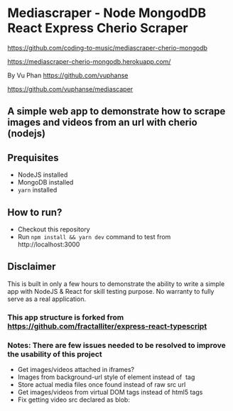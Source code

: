 # Mediascraper - Node MongodDB React Express Cherio Scraper

https://github.com/coding-to-music/mediascraper-cherio-mongodb

https://mediascraper-cherio-mongodb.herokuapp.com/

By Vu Phan https://github.com/vuphanse

https://github.com/vuphanse/mediascaper

## A simple web app to demonstrate how to scrape images and videos from an url with cherio (nodejs)

## Prequisites

- NodeJS installed
- MongoDB installed
- `yarn` installed

## How to run?

- Checkout this repository
- Run `npm install && yarn dev` command to test from http://localhost:3000

## Disclaimer

This is built in only a few hours to demonstrate the ability to write a simple app with NodeJS & React for skill testing purpose. No warranty to fully serve as a real application.

### This app structure is forked from https://github.com/fractalliter/express-react-typescript

### Notes: There are few issues needed to be resolved to improve the usability of this project

- Get images/videos attached in iframes?
- Images from background-url style of element instead of <img> tag
- Store actual media files once found instead of raw src url
- Get images/videos from virtual DOM tags instead of html5 tags
- Fix getting video src declared as blob:

